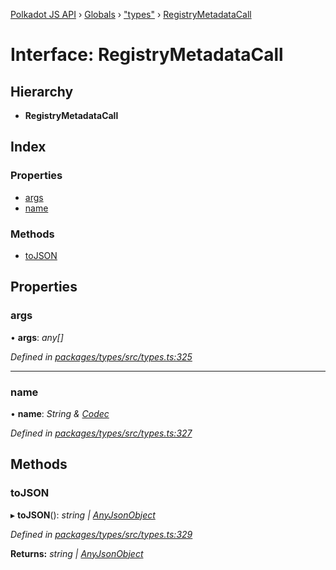 [Polkadot JS API](../README.md) › [Globals](../globals.md) › ["types"](../modules/_types_.md) › [RegistryMetadataCall](_types_.registrymetadatacall.md)

# Interface: RegistryMetadataCall

## Hierarchy

* **RegistryMetadataCall**

## Index

### Properties

* [args](_types_.registrymetadatacall.md#args)
* [name](_types_.registrymetadatacall.md#name)

### Methods

* [toJSON](_types_.registrymetadatacall.md#tojson)

## Properties

###  args

• **args**: *any[]*

*Defined in [packages/types/src/types.ts:325](https://github.com/polkadot-js/api/blob/532a252fe/packages/types/src/types.ts#L325)*

___

###  name

• **name**: *String & [Codec](_types_.codec.md)*

*Defined in [packages/types/src/types.ts:327](https://github.com/polkadot-js/api/blob/532a252fe/packages/types/src/types.ts#L327)*

## Methods

###  toJSON

▸ **toJSON**(): *string | [AnyJsonObject](_types_.anyjsonobject.md)*

*Defined in [packages/types/src/types.ts:329](https://github.com/polkadot-js/api/blob/532a252fe/packages/types/src/types.ts#L329)*

**Returns:** *string | [AnyJsonObject](_types_.anyjsonobject.md)*
